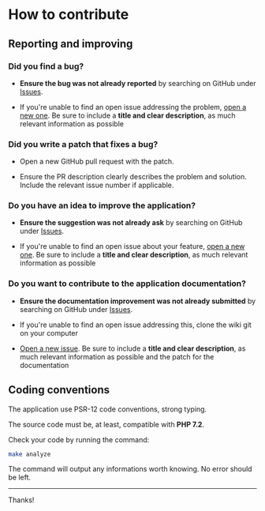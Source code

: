 # How to contribute

## Reporting and improving

### Did you find a bug?

* **Ensure the bug was not already reported** by searching on GitHub under [Issues](https://github.com/MacFJA/livres/issues).

* If you're unable to find an open issue addressing the problem, [open a new one](https://github.com/MacFJA/livres/issues/new). Be sure to include a **title and clear description**, as much relevant information as possible

### Did you write a patch that fixes a bug?

* Open a new GitHub pull request with the patch.

* Ensure the PR description clearly describes the problem and solution. Include the relevant issue number if applicable.

### Do you have an idea to improve the application?

* **Ensure the suggestion was not already ask** by searching on GitHub under [Issues](https://github.com/MacFJA/livres/issues).

* If you're unable to find an open issue about your feature, [open a new one](https://github.com/MacFJA/livres/issues/new). Be sure to include a **title and clear description**, as much relevant information as possible

### Do you want to contribute to the application documentation?

* **Ensure the documentation improvement was not already submitted** by searching on GitHub under [Issues](https://github.com/MacFJA/livres/issues).

* If you're unable to find an open issue addressing this, clone the wiki git on your computer

* [Open a new issue](https://github.com/MacFJA/livres/issues/new). Be sure to include a **title and clear description**, as much relevant information as possible and the patch for the documentation

## Coding conventions

The application use PSR-12 code conventions, strong typing.

The source code must be, at least, compatible with **PHP 7.2**.

Check your code by running the command:
```sh
make analyze
```
The command will output any informations worth knowing. No error should be left.

----

Thanks!